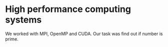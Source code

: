 # High performance computing systems
We worked with MPI, OpenMP and CUDA. Our task was find out if number is prime.
